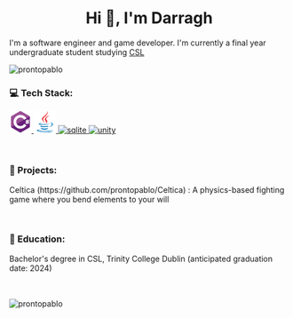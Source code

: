 <h1 align="center">Hi 👋, I'm Darragh</h1>

I'm a software engineer and game developer. I'm currently a final year undergraduate student studying  [CSL](https://www.tcd.ie/courses/undergraduate/courses/computer-science-linguistics-and-a-language/)

<p align="left"> <img src="https://komarev.com/ghpvc/?username=prontopablo&label=Profile%20views&color=0e75b6&style=flat" alt="prontopablo" /> </p>

<h3 align="left">💻 Tech Stack:</h3>
<p align="left"> <a href="https://www.w3schools.com/cs/" target="_blank" rel="noreferrer"> <img src="https://raw.githubusercontent.com/devicons/devicon/master/icons/csharp/csharp-original.svg" alt="csharp" width="40" height="40"/> </a> <a href="https://www.java.com" target="_blank" rel="noreferrer"> <img src="https://raw.githubusercontent.com/devicons/devicon/master/icons/java/java-original.svg" alt="java" width="40" height="40"/> </a> <a href="https://www.sqlite.org/" target="_blank" rel="noreferrer"> <img src="https://www.vectorlogo.zone/logos/sqlite/sqlite-icon.svg" alt="sqlite" width="40" height="40"/> </a> <a href="https://unity.com/" target="_blank" rel="noreferrer"> <img src="https://www.vectorlogo.zone/logos/unity3d/unity3d-icon.svg" alt="unity" width="40" height="40"/> </a> </p>

&nbsp;

<h3 align="left">🚧 Projects:</h3>
Celtica (https://github.com/prontopablo/Celtica) : A physics-based fighting game where you bend elements to your will

&nbsp;

<h3 align="left">📝 Education:</h3>
Bachelor's degree in CSL, Trinity College Dublin (anticipated graduation date: 2024)

&nbsp;

<p><img align="center" src="https://github-readme-streak-stats.herokuapp.com/?user=prontopablo&" alt="prontopablo" /></p>
